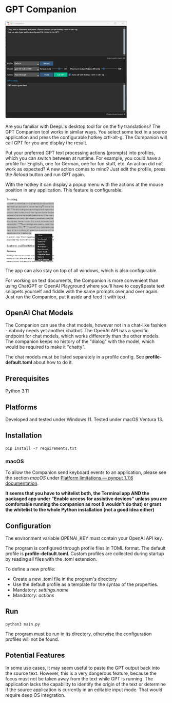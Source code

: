 # GPT Companion

<img alt="Companion App" src="doc/app.png" width="75%" height="75%"/>

Are you familiar with DeepL's desktop tool for on the fly translations?
The GPT Companion tool works in similar ways. You select some text in a source
application and press the configurable hotkey crtl-alt-g. The Companion will
call GPT for you and display the result.

Put your preferred GPT text processing actions (prompts) into profiles, which you can switch between at runtime.
For example, you could have a profile for English, one for German, one for fun stuff, etc.
An action did not work as expected? A new action comes to mind? Just edit the profile, press the _Reload_ button and run GPT again.

With the hotkey it can display a popup menu with the actions at the
mouse position in any application. This feature is configurable.

<img alt="action popup" src="doc/popup.png" width="30%" height="30%"/>

The app can also stay on top of all windows, which is also configurable.

For working on text documents, the Companion is more convenient than using ChatGPT or OpenAI Playground
where you'll have to copy&paste text snippets yourself and fiddle with the
same prompts over and over again. Just run the Companion, put it aside and feed it with text.

## OpenAI Chat Models

The Companion can use the chat models, however not in a chat-like fashion -  nobody needs yet another chatbot. 
The OpenAI API has a specific endpoint for chat models, which works differently than the other models.
The companion keeps no history of the "dialog" with the model, which would be required to make it "chatty".

The chat models must be listed separately in a profile config. See __profile-default.toml__ about how to do it.

## Prerequisites

Python 3.11

## Platforms

Developed and tested under Windows 11. Tested under macOS Ventura 13.

## Installation

`pip install -r requirements.txt`

### macOS
To allow the Companion send keyboard events to an application, please see the section _macOS_ under [Platform limitations — pynput 1.7.6 documentation](https://pynput.readthedocs.io/en/latest/limitations.html).

**It seems that you have to whitelist both, the Terminal app AND the packaged app under 
"Enable access for assistive devices" unless you are comfortable running the companion
as root (I wouldn't do that) or grant the whitelist to the whole Python installation (not a good idea either)**

## Configuration

The environment variable OPENAI_KEY must contain your OpenAI API key.

The program is configured through profile files in TOML format. The default profile is **profile-default.toml**.
Custom profiles are collected during startup by reading all files with the .toml extension.

To define a new profile:

* Create a new .toml file in the program's directory
* Use the default profile as a template for the syntax of the properties.
* Mandatory: *settings.name*
* Mandatory: *actions*

## Run

`python3 main.py`

The program must be run in its directory, otherwise the configuration profiles will not be found.

## Potential Features

In some use cases, it may seem useful to paste the GPT output back into the source text.
However, this is a very dangerous feature, because the focus must not be taken away
from the text while GPT is running.
The application lacks the capability to identify the origin of the text or determine 
if the source application is currently in an editable input mode. That would require deep OS integration. 


